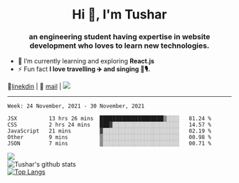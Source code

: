 <h1 align="center">Hi 👋, I'm Tushar</h1>
<h3 align="center">an engineering student having expertise in website development who loves to learn new technologies.</h3>

- 🌱 I’m currently learning and exploring **React.js**
- ⚡ Fun fact **I love travelling ✈️ and singing 🎵🎙️.**

👔[linekdin](https://www.linkedin.com/in/tushar-singh-11377119b/) | 📧 [mail](mailto:tusharsinghynr@gmail.com) | ![](https://komarev.com/ghpvc/?username=tusharsingh2000&color=blue)


---

<!--START_SECTION:waka-->
```text
Week: 24 November, 2021 - 30 November, 2021

JSX          13 hrs 26 mins  ████████████████████▒░░░░   81.24 % 
CSS          2 hrs 24 mins   ███▓░░░░░░░░░░░░░░░░░░░░░   14.57 % 
JavaScript   21 mins         ▓░░░░░░░░░░░░░░░░░░░░░░░░   02.19 % 
Other        9 mins          ▒░░░░░░░░░░░░░░░░░░░░░░░░   00.98 % 
JSON         7 mins          ▒░░░░░░░░░░░░░░░░░░░░░░░░   00.71 % 
```
<!--END_SECTION:waka-->

<img align="left" src="https://github-readme-streak-stats.herokuapp.com/?user=tusharsingh2000&theme=dark" /></br>
![Tushar's github stats](https://github-readme-stats.vercel.app/api?username=tusharsingh2000&show_icons=true&theme=radical&count_private=true)</br>
[![Top Langs](https://github-readme-stats.vercel.app/api/top-langs/?username=tusharsingh2000&theme=radical)](https://github.com/tusharsingh2000/github-readme-stats)
